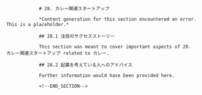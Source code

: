 
                # 28. カレー関連スタートアップ
                
                *Content generation for this section encountered an error. This is a placeholder.*
                
                ## 28.1 注目のサクセスストーリー
                
                This section was meant to cover important aspects of 28. カレー関連スタートアップ related to カレー.
                
                ## 28.2 起業を考えている人へのアドバイス
                
                Further information would have been provided here.
                
                <!--END_SECTION-->
                